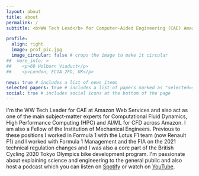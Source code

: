 ```yaml
---
layout: about
title: about
permalink: /
subtitle: <b>WW Tech Lead</b> for Computer-Aided Engineering (CAE) Amazon Web Services

profile:
  align: right
  image: prof_pic.jpg
  image_circular: false # crops the image to make it circular
##  more_info: >
##    <p>60 Holborn Viaduct</p>
##    <p>London, EC1A 2FD, UK</p>

news: true # includes a list of news items
selected_papers: true # includes a list of papers marked as "selected={true}"
social: true # includes social icons at the bottom of the page
---
```


I'm the WW Tech Leader for CAE at Amazon Web Services and also act as one of the main subject-matter experts for Computational Fluid Dynamics, High Performance Computing (HPC) and AI/ML for CFD across Amazon. I am also a Fellow of the Institution of Mechanical Engineers. Previous to these positions I worked in Formula 1 with the Lotus F1 team (now Renault F1) and I worked with Formula 1 Management and the FIA on the 2021 technical regulation changes and I was also a core part of the British Cycling 2020 Tokyo Olympics bike development program.
I'm passionate about explaining science and engineering to the general public and also host a podcast which you can listen on [Spotify](https://open.spotify.com/show/4muRLrJ9Pxglw0RsPgx2gb?si=2ad43f70bad14edb) or watch on [YouTube](https://www.youtube.com/channel/UCFFbscxlXPiTNRulk8sOwRQ). 

